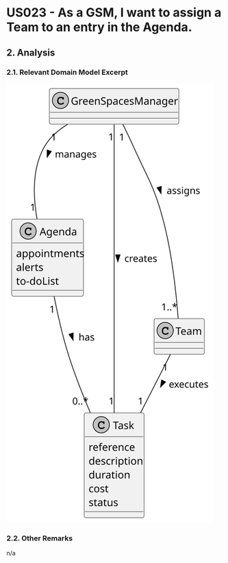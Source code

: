 # US023 - As a GSM, I want to assign a Team to an entry in the Agenda.

## 2. Analysis

### 2.1. Relevant Domain Model Excerpt 

![Domain Model](svg/us023-domain-model.svg)

### 2.2. Other Remarks

n/a